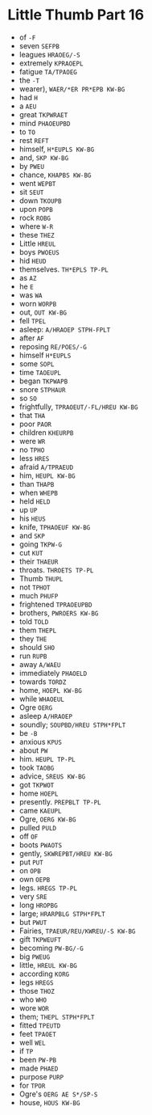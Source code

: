 # Little Thumb Part 16

* of `-F`
* seven `SEFPB`
* leagues `HRAOEG/-S`
* extremely `KPRAOEPL`
* fatigue `TA/TPAOEG`
* the `-T`
* wearer), `WAER/*ER PR*EPB KW-BG`
* had `H`
* a `AEU`
* great `TKPWRAET`
* mind `PHAOEUPBD`
* to `TO`
* rest `REFT`
* himself, `H*EUPLS KW-BG`
* and, `SKP KW-BG`
* by `PWEU`
* chance, `KHAPBS KW-BG`
* went `WEPBT`
* sit `SEUT`
* down `TKOUPB`
* upon `POPB`
* rock `ROBG`
* where `W-R`
* these `THEZ`
* Little `HREUL`
* boys `PWOEUS`
* hid `HEUD`
* themselves. `TH*EPLS TP-PL`
* as `AZ`
* he `E`
* was `WA`
* worn `WORPB`
* out, `OUT KW-BG`
* fell `TPEL`
* asleep: `A/HRAOEP STPH-FPLT`
* after `AF`
* reposing `RE/POES/-G`
* himself `H*EUPLS`
* some `SOPL`
* time `TAOEUPL`
* began `TKPWAPB`
* snore `STPHAUR`
* so `SO`
* frightfully, `TPRAOEUT/-FL/HREU KW-BG`
* that `THA`
* poor `PAOR`
* children `KHEURPB`
* were `WR`
* no `TPHO`
* less `HRES`
* afraid `A/TPRAEUD`
* him, `HEUPL KW-BG`
* than `THAPB`
* when `WHEPB`
* held `HELD`
* up `UP`
* his `HEUS`
* knife, `TPHAOEUF KW-BG`
* and `SKP`
* going `TKPW-G`
* cut `KUT`
* their `THAEUR`
* throats. `THROETS TP-PL`
* Thumb `THUPL`
* not `TPHOT`
* much `PHUFP`
* frightened `TPRAOEUPBD`
* brothers, `PWROERS KW-BG`
* told `TOLD`
* them `THEPL`
* they `THE`
* should `SHO`
* run `RUPB`
* away `A/WAEU`
* immediately `PHAOELD`
* towards `TORDZ`
* home, `HOEPL KW-BG`
* while `WHAOEUL`
* Ogre `OERG`
* asleep `A/HRAOEP`
* soundly; `SOUPBD/HREU STPH*FPLT`
* be `-B`
* anxious `KPUS`
* about `PW`
* him. `HEUPL TP-PL`
* took `TAOBG`
* advice, `SREUS KW-BG`
* got `TKPWOT`
* home `HOEPL`
* presently. `PREPBLT TP-PL`
* came `KAEUPL`
* Ogre, `OERG KW-BG`
* pulled `PULD`
* off `OF`
* boots `PWAOTS`
* gently, `SKWREPBT/HREU KW-BG`
* put `PUT`
* on `OPB`
* own `OEPB`
* legs. `HREGS TP-PL`
* very `SRE`
* long `HROPBG`
* large; `HRARPBLG STPH*FPLT`
* but `PWUT`
* Fairies, `TPAEUR/REU/KWREU/-S KW-BG`
* gift `TKPWEUFT`
* becoming `PW-BG/-G`
* big `PWEUG`
* little, `HREUL KW-BG`
* according `KORG`
* legs `HREGS`
* those `THOZ`
* who `WHO`
* wore `WOR`
* them; `THEPL STPH*FPLT`
* fitted `TPEUTD`
* feet `TPAOET`
* well `WEL`
* if `TP`
* been `PW-PB`
* made `PHAED`
* purpose `PURP`
* for `TPOR`
* Ogre's `OERG AE S*/SP-S`
* house, `HOUS KW-BG`
